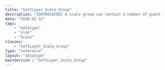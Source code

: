 ```yaml
---
title: "SoftLayer_Scale_Group"
description: "[DEPRECATED] A scale group can contain a number of guest members which can fluctuate up and down, staying within a defined range, manually or automatically based on policies given. Groups are set of VLANs to be placed behind. Groups can also have static hardware/guests pinned to the group. These static resources can be used to effect things like moving averages for policy triggers but are not counted as group members and are not subject to automatic reclaim. "
date: "2018-02-12"
tags:
    - "datatype"
    - "sldn"
    - "Scale"
classes:
    - "SoftLayer_Scale_Group"
type: "reference"
layout: "datatype"
mainService : "SoftLayer_Scale_Group"
---
```

